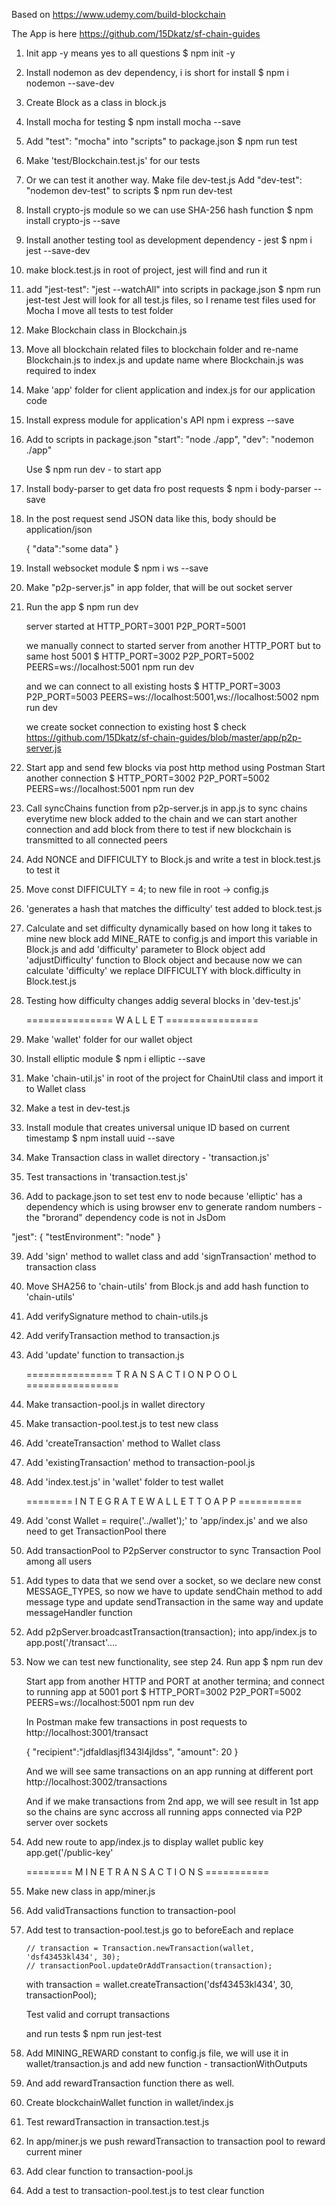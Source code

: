 Based on https://www.udemy.com/build-blockchain

The App is here https://github.com/15Dkatz/sf-chain-guides

1. Init app -y means yes to all questions
    $ npm init -y

2. Install nodemon as dev dependency, i is short for install
    $ npm i nodemon --save-dev

3. Create Block as a class in block.js

4. Install mocha for testing
    $ npm install mocha --save 

7. Add "test": "mocha" into "scripts" to package.json 
    $ npm run test     

8. Make 'test/Blockchain.test.js' for our tests

9. Or we can test it another way. Make file dev-test.js
   Add "dev-test": "nodemon dev-test" to scripts
   $ npm run dev-test

10. Install crypto-js module so we can use SHA-256 hash function
   $ npm install crypto-js --save

11. Install another testing tool as development dependency - jest
   $ npm i jest --save-dev

12. make block.test.js in root of project, jest will find and run it

13. add "jest-test": "jest --watchAll" into scripts in package.json
   $ npm run jest-test
    Jest will look for all test.js files, so I rename test files used for Mocha
    I move all tests to test folder

14. Make Blockchain class in Blockchain.js

15. Move all blockchain related files to blockchain folder and re-name Blockchain.js to index.js 
    and update name where Blockchain.js was required to index

16. Make 'app' folder for client application and index.js for our application code

17. Install express module for application's API
    npm i express --save

18. Add to scripts in package.json
    "start": "node ./app",
    "dev": "nodemon ./app"

    Use $ npm run dev - to start app

19. Install body-parser to get data fro post requests 
    $ npm i body-parser --save

20. In the post request send JSON data like this, body should be application/json

    {
        "data":"some data"
    }

21. Install websocket module
    $ npm i ws --save

22. Make "p2p-server.js" in app folder, that will be out socket server

23. Run the app
    $ npm run dev

    server started at 
    HTTP_PORT=3001 P2P_PORT=5001

    we manually connect to started server from another HTTP_PORT but to same host 5001
    $ HTTP_PORT=3002 P2P_PORT=5002 PEERS=ws://localhost:5001 npm run dev    

    and we can connect to all existing hosts
    $ HTTP_PORT=3003 P2P_PORT=5003 PEERS=ws://localhost:5001,ws://localhost:5002 npm run dev     

    we create socket connection to existing host
    $ check https://github.com/15Dkatz/sf-chain-guides/blob/master/app/p2p-server.js    

24. Start app and send few blocks via post http method using Postman
    Start another connection
    $ HTTP_PORT=3002 P2P_PORT=5002 PEERS=ws://localhost:5001 npm run dev   

25. Call syncChains function from p2p-server.js in app.js to sync chains everytime new block added to the chain
    and we can start another connection and add block from there to test if new blockchain is transmitted to all connected peers

26. Add NONCE and DIFFICULTY to Block.js and write a test in block.test.js to test it

27. Move const DIFFICULTY = 4; to new file in root -> config.js

28. 'generates a hash that matches the difficulty' test added to block.test.js

29. Calculate and set difficulty dynamically based on how long it takes to mine new block
    add MINE_RATE to config.js and import this variable in Block.js
    and add 'difficulty' parameter to Block object
    add 'adjustDifficulty' function to Block object
    and because now we can calculate 'difficulty' we replace DIFFICULTY with block.difficulty in Block.test.js

30. Testing how difficulty changes addig several blocks in 'dev-test.js'
  


    =============== W A L L E T ================

31.  Make 'wallet' folder for our wallet object

32. Install elliptic module
    $ npm i elliptic --save

33. Make 'chain-util.js' in root of the project for ChainUtil class and import it to Wallet class

34. Make a test in dev-test.js

35. Install module that creates universal unique ID based on current timestamp
    $ npm install uuid --save

36. Make Transaction class in wallet directory - 'transaction.js'

37. Test transactions in 'transaction.test.js'

38. Add to package.json to set test env to node because 'elliptic' has a dependency which is using
    browser env to generate random numbers - the "brorand" dependency code is not in JsDom 

  "jest": {
    "testEnvironment": "node"
  }

39. Add 'sign' method to wallet class and add 'signTransaction' method to transaction class

40. Move SHA256 to 'chain-utils' from Block.js and add hash function to 'chain-utils'

41. Add verifySignature method to chain-utils.js

42. Add verifyTransaction method to transaction.js

43. Add 'update' function to transaction.js



    =============== T R A N S A C T I O N  P O O L ================

44. Make transaction-pool.js in wallet directory

45. Make transaction-pool.test.js to test new class

46. Add 'createTransaction' method to Wallet class

47. Add 'existingTransaction' method to transaction-pool.js

48. Add 'index.test.js' in 'wallet' folder to test wallet


    ======== I N T E G R A T E  W A L L E T  T O  A P P ===========

49. Add 'const Wallet = require('../wallet');' to 'app/index.js'
    and we also need to get TransactionPool there

50. Add transactionPool to P2pServer constructor to sync Transaction Pool among all users

51. Add types to data that we send over a socket, so we declare new const MESSAGE_TYPES,
    so now we have to update sendChain method to add message type and update sendTransaction
    in the same way and update messageHandler function

52. Add p2pServer.broadcastTransaction(transaction); into app/index.js to app.post('/transact'....

53. Now we can test new functionality, see step 24.
    Run app
    $ npm run dev

    Start app from another HTTP and PORT at another termina; and connect to running app at 5001 port
    $ HTTP_PORT=3002 P2P_PORT=5002 PEERS=ws://localhost:5001 npm run dev 

    In Postman make few transactions in post requests to http://localhost:3001/transact

    {
        "recipient":"jdfaldlasjfl343l4jldss",
        "amount": 20
    }    

    And we will see same transactions on an app running at different port http://localhost:3002/transactions

    And if we make transactions from 2nd app, we will see result in 1st app
    so the chains are sync accross all running apps connected via P2P server over sockets

54. Add new route to app/index.js to display wallet public key app.get('/public-key'



    ======== M I N E  T R A N S A C T I O N S ===========

55. Make new class in app/miner.js

56. Add validTransactions function to transaction-pool

57. Add test to transaction-pool.test.js
    go to beforeEach and replace 

        // transaction = Transaction.newTransaction(wallet, 'dsf43453kl434', 30);        
        // transactionPool.updateOrAddTransaction(transaction);

    with
        transaction = wallet.createTransaction('dsf43453kl434', 30, transactionPool);

    Test valid and corrupt transactions    
    
    and run tests
        $ npm run jest-test


58. Add MINING_REWARD constant to config.js file, we will use it in wallet/transaction.js and add
    new function - transactionWithOutputs

59. And add rewardTransaction function there as well.

60. Create blockchainWallet function in wallet/index.js

61. Test rewardTransaction in transaction.test.js

62. In app/miner.js we push rewardTransaction to transaction pool to reward current miner

63. Add clear function to transaction-pool.js

64. Add a test to transaction-pool.test.js to test clear function